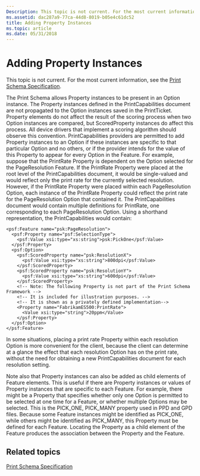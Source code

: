 ```yaml
---
Description: This topic is not current. For the most current information, see the Print Schema Specification.
ms.assetid: dac287a9-77ca-44d8-8019-b05e4c61dc52
title: Adding Property Instances
ms.topic: article
ms.date: 05/31/2018
---
```


# Adding Property Instances

This topic is not current. For the most current information, see the [Print Schema Specification](https://www.microsoft.com/whdc/xps/printschema.mspx).

The Print Schema allows Property instances to be present in an Option instance. The Property instances defined in the PrintCapabilities document are not propagated to the Option instances saved in the PrintTicket. Property elements do not affect the result of the scoring process when two Option instances are compared, but ScoredProperty instances do affect this process. All device drivers that implement a scoring algorithm should observe this convention. PrintCapabilities providers are permitted to add Property instances to an Option if these instances are specific to that particular Option and no others, or if the provider intends for the value of this Property to appear for every Option in the Feature. For example, suppose that the PrintRate Property is dependent on the Option selected for the PageResolution Feature. If the PrintRate Property were placed at the root level of the PrintCapabilities document, it would be single-valued and would reflect only the print rate for the currently selected resolution. However, if the PrintRate Property were placed within each PageResolution Option, each instance of the PrintRate Property could reflect the print rate for the PageResolution Option that contained it. The PrintCapabilities document would contain multiple definitions for PrintRate, one corresponding to each PageResolution Option. Using a shorthand representation, the PrintCapabilities would contain:

``` syntax
<psf:Feature name="psk:PageResolution">
  <psf:Property name="psf:SelectionType">
    <psf:Value xsi:type="xs:string">psk:PickOne</psf:Value>
  </psf:Property>
  <psf:Option>
    <psf:ScoredProperty name="psk:ResolutionX">
      <psf:Value xsi:type="xs:string">800dpi</psf:Value>
    </psf:ScoredProperty>
    <psf:ScoredProperty name="psk:ResolutionY">
      <psf:Value xsi:type="xs:string">600dpi</psf:Value>
    </psf:ScoredProperty>
    <!-- Note: The following Property is not part of the Print Schema Framework -->
    <!-- It is included for illustration purposes. -->
    <!-- It is shown as a privately defined implementation-->
    <Property name="FabrikamES500:PrintRate">
      <Value xsi:type="string">20ppm</Value>
    </psf:Property>
  </psf:Option>
</psf:Feature>
```

In some situations, placing a print rate Property within each resolution Option is more convenient for the client, because the client can determine at a glance the effect that each resolution Option has on the print rate, without the need for obtaining a new PrintCapabilities document for each resolution setting.

Note also that Property instances can also be added as child elements of Feature elements. This is useful if there are Property instances or values of Property instances that are specific to each Feature. For example, there might be a Property that specifies whether only one Option is permitted to be selected at one time for a Feature, or whether multiple Options may be selected. This is the PICK\_ONE, PICK\_MANY property used in PPD and GPD files. Because some Feature instances might be identified as PICK\_ONE, while others might be identified as PICK\_MANY, this Property must be defined for each Feature. Locating the Property as a child element of the Feature produces the association between the Property and the Feature.

## Related topics

<dl> <dt>

[Print Schema Specification](https://www.microsoft.com/whdc/xps/printschema.mspx)
</dt> </dl>

 

 




